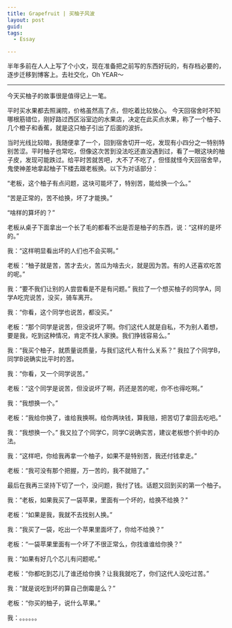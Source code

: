 ```yaml
---
title: Grapefruit | 买柚子风波
layout: post
guid:
tags:
  - Essay

---
```



半年多前在人人上写了个小文，现在准备把之前写的东西好玩的，有存档必要的，逐步迁移到博客上。去社交化，Oh YEAR～

***

今天买柚子的故事很是值得记上一笔。

平时买水果都去照澜院，价格虽然高了点，但吃着比较放心。 今天回宿舍时不知哪根筋错位，刚好路过西区浴室边的水果店，决定在此买点水果，称了一个柚子、几个橙子和香蕉，就是这只柚子引出了后面的波折。

当时光线比较暗，我随便拿了一个，回到宿舍切开一吃，发现有小四分之一特别特别苦涩。平时柚子也常吃，但像这次苦到没法吃还直没遇到过，看了一眼这块的柚子皮，发现可能跌过。给平时苦就苦吧，大不了不吃了，但怪就怪今天回宿舍早，鬼使神差地拿起柚子下楼去跟老板换。以下为对话部分：

“老板，这个柚子有点问题，这块可能坏了，特别苦，能给换一个么。”

“苦是正常的，苦不给换，坏了才能换。”

“啥样的算坏的？”

老板从桌子下面拿出一个长了毛的都看不出是否是柚子的东西，说：“这样的是坏的。”

我：“这样明显看出坏的人们也不会买啊。”

老板：“柚子就是苦，苦才去火，苦瓜为啥去火，就是因为苦。有的人还喜欢吃苦的呢。”

我：“要不我们让别的人尝尝看是不是有问题。” 我拉了一个想买柚子的同学A，同学A吃完说苦，没买，骑车离开。

我：“你看，这个同学也说苦，都没买。”

老板：“那个同学是说苦，但没说坏了啊。你们这代人就是自私，不为别人着想，要是我，吃到这种情况，肯定不找人家换。我们挣钱容易么。”

我：“我买个柚子，就质量说质量，与我们这代人有什么关系？” 我拉了个同学B，同学B说确实比平时的苦。

我：“你看，又一个同学说苦。”

老板：“这个同学是说苦，但没说坏了啊，药还是苦的呢，你不也得吃啊。”

我：“我想换一个。”

老板：“我给你换了，谁给我换啊。给你两块钱，算我赔，把苦切了拿回去吃吧。”

我：“我想换一个。” 我又拉了个同学C，同学C说确实苦，建议老板想个折中的办法。

我：“这样吧，你给我再拿一个柚子，如果不是特别苦，我还付钱拿走。”

老板：“我可没有那个把握，万一苦的，我不就赔了。”

最后在我再三坚持下切了一个，没问题，我付了钱。话题又回到买的第一个柚子。

我：“老板，如果我买了一袋苹果，里面有一个坏的，给换不给换？"

老板：“如果是我，我就不去找别人换。”

我：“我买了一袋，吃出一个苹果里面坏了，你给不给换？”

老板：“一袋苹果里面有一个坏了不很正常么，你找谁谁给你换？”

我：“如果有好几个芯儿有问题呢。”

老板：“你都吃到芯儿了谁还给你换？让我我就吃了，你们这代人没吃过苦。”

我：“就是说吃到坏的算自己倒霉是么？”

老板：“你买的柚子，说什么苹果。”

我：。。。。。。